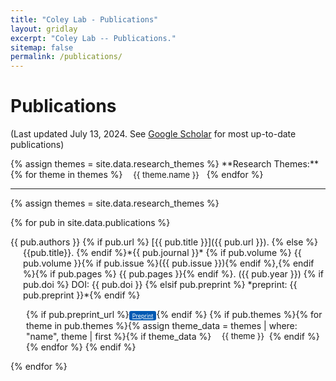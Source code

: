 ```yaml
---
title: "Coley Lab - Publications"
layout: gridlay
excerpt: "Coley Lab -- Publications."
sitemap: false
permalink: /publications/
---
```

<!-- Custom CSS -->
<style>
  .hanging-indent {
    margin-left: 20px;
    text-indent: -20px;
  }
  .btn-xs {
    padding: 2px 5px;
    font-size: 9px;
    line-height: 1.5;
    border-radius: 3px;
    border: none;
    box-shadow: none;
    background-color: #0059b3; /* Bootstrap primary color */
    color: white;
  }
  .btn-xs:hover, .btn-xs:focus, .btn-xs:active {
    background-color: #011f4b; /* Darker shade of primary color */
    box-shadow: none;
  }
  .badge-pill-custom {
      margin-left: 5px;
      border-radius: 10rem;
      padding: 0.18em 0.6em;
      font-size: 13px;
  }
</style>

<!-- START OF PAGE -->
# Publications

(Last updated July 13, 2024. See [Google Scholar](https://scholar.google.com/citations?hl=en&user=l015S80AAAAJ&view_op=list_works&sortby=pubdate) for most up-to-date publications)
<!-- Display all possible research themes as pills -->
<p>
  {% assign themes = site.data.research_themes %}
  **Research Themes:**
  {% for theme in themes %} <span class="badge badge-pill badge-pill-custom" style="background-color: {{ theme.color }}">{{ theme.name }}</span> {% endfor %}
</p>

---


{% assign themes = site.data.research_themes %}
<!-- Display all publications -->
{% for pub in site.data.publications %}
<!-- Citations -->
<p class="hanging-indent">
  {{ pub.authors }}
  {% if pub.url %} [{{ pub.title }}]({{ pub.url }}). {% else %} {{pub.title}}. {% endif %}*{{ pub.journal }}*
  {% if pub.volume %} {{ pub.volume }}{% if pub.issue %}({{ pub.issue }}){% endif %},{% endif %}{% if pub.pages %} {{ pub.pages }}{% endif %}. ({{ pub.year }})
  {% if pub.doi %} DOI: {{ pub.doi }} {% elsif pub.preprint %} *preprint: {{ pub.preprint }}*{% endif %}
</p>
<!-- Buttons and tags -->
<p style="margin-left: 25px;">
<!-- <a href="{{ pub.url }}" class="btn btn-xs btn-primary mt-1">Paper</a>  -->
{% if pub.preprint_url %}<a href="{{ pub.preprint_url }}" class="btn btn-xs btn-primary">Preprint</a>{% endif %}
{% if pub.themes %}{% for theme in pub.themes %}{% assign theme_data = themes | where: "name", theme | first %}{% if theme_data %}
  <span class="badge badge-pill badge-pill-custom" style="background-color: {{ theme_data.color }}">{{ theme }}</span>{% endif %}{% endfor %}
{% endif %}
</p>
{% endfor %}


<!-- Previous code for displaying publications -->

<!-- {% if pub.preprint_url %}
<p style="margin-left: 25px;">
  Preprint: *{{ pub.preprint_site }}*  ({{ pub.preprint_year }}) [{{ pub.preprint_url}}]({{ pub.preprint_url}})
</p>
{% endif %} -->

<!-- {% for pub in site.data.publications %}
<p class="hanging-indent">
  {{ pub.authors }}
  "{{ pub.title }}".
  *{{ pub.journal }}*
  {{ pub.volume }}{% if pub.issue %}({{ pub.issue }}) {% endif %}, {{ pub.pages }} (**{{ pub.year }}**).
  {% if pub.url %} [{{ pub.url}}]({{pub.url}}) {% endif %}
</p>
{% if pub.preprint_url %}
<p style="margin-left: 25px;">
  Preprint: *{{ pub.preprint_site }}*  ({{ pub.preprint_year }}) [{{ pub.preprint_url}}]({{ pub.preprint_url}})
</p>
{% endif %}
{% endfor %} -->